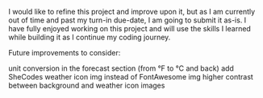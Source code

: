 I would like to refine this project and improve upon it, but as I am currently out of time and past my turn-in due-date, I am going to submit it as-is.
I have fully enjoyed working on this project and will use the skills I learned while building it as I continue my coding journey.

Future improvements to consider: 

  unit conversion in the forecast section (from °F to °C and back) 
  add SheCodes weather icon img instead of FontAwesome img
  higher contrast between background and weather icon images
